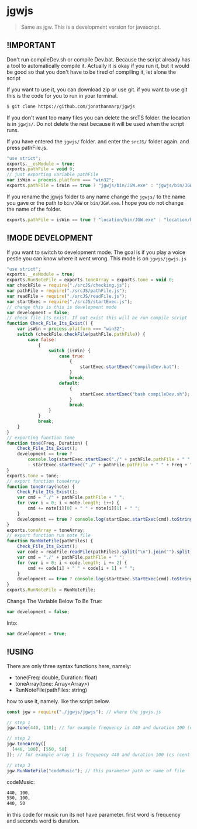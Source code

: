 # jgwjs

> Same as jgw. This is a development version for javascript.

## !IMPORTANT
Don't run compileDev.sh or compile Dev.bat. Because the script already has a tool to automatically compile it.
Actually it is okay if you run it, but it would be good so that you don't have to be tired of compiling it, let alone the script

If you want to use it, you can download zip or use git.
if you want to use git this is the code for you to run in your terminal.
```bash
$ git clone https://github.com/jonathanmarp/jgwjs
```

If you don't want too many files you can delete the srcTS folder. the location is in `jgwjs/`.
Do not delete the rest because it will be used when the script runs.


If you have entered the `jgwjs/` folder. and enter the `srcJS/` folder again. and press pathFile.js.
```javascript
"use strict";
exports.__esModule = true;
exports.pathFile = void 0;
// just exporting variable pathFile
var isWin = process.platform === "win32";
exports.pathFile = isWin == true ? "jgwjs/bin/JGW.exe" : "jgwjs/bin/JGW";
```

If you rename the jgwjs folder to any name change the `jgwjs/` to the name you gave or the path to `bin/JGW` or `bin/JGW.exe`.
I hope you do not change the name of the folder.
```javascript
exports.pathFile = isWin == true ? "location/bin/JGW.exe" : "location/bin/JGW";
```
## !MODE DEVELOPMENT

If you want to switch to development mode. The goal is if you play a voice pestle you can know where it went wrong.
This mode is on `jgwjs/jgwjs.js`

```javascript
"use strict";
exports.__esModule = true;
exports.RunNoteFile = exports.toneArray = exports.tone = void 0;
var checkFile = require("./srcJS/checking.js");
var pathFile = require("./srcJS/pathFile.js");
var readFile = require("./srcJS/readFile.js");
var startExec = require("./srcJS/startExec.js");
// change this is this is development mode
var development = false;
// check file its exist. If not exist this will be run compile script
function Check_File_Its_Exist() {
    var isWin = process.platform === "win32";
    switch (checkFile.checkFile(pathFile.pathFile)) {
        case false:
            {
                switch (isWin) {
                    case true:
                        {
                            startExec.startExec("compileDev.bat");
                        }
                        break;
                    default:
                        {
                            startExec.startExec("bash compileDev.sh");
                        }
                        break;
                }
            }
            break;
    }
}
// exporting function tone
function tone(Freq, Duration) {
    Check_File_Its_Exist();
    development == true ? 
        console.log(startExec.startExec("./" + pathFile.pathFile + " " + Freq + " " + Duration).toString())
        : startExec.startExec("./" + pathFile.pathFile + " " + Freq + " " + Duration);
}
exports.tone = tone;
// export function toneArray
function toneArray(note) {
    Check_File_Its_Exist();
    var cmd = "./" + pathFile.pathFile + " ";
    for (var i = 0; i < note.length; i++) {
        cmd += note[i][0] + " " + note[i][1] + " ";
    }
    development == true ? console.log(startExec.startExec(cmd).toString()) : startExec.startExec(cmd);
}
exports.toneArray = toneArray;
// export function run note file
function RunNoteFile(pathFiles) {
    Check_File_Its_Exist();
    var code = readFile.readFile(pathFiles).split("\n").join("").split(" ").join("").split(",");
    var cmd = "./" + pathFile.pathFile + " ";
    for (var i = 0; i < code.length; i += 2) {
        cmd += code[i] + " " + code[i + 1] + " ";
    }
    development == true ? console.log(startExec.startExec(cmd).toString()) : startExec.startExec(cmd);
}
exports.RunNoteFile = RunNoteFile;
```
Change The Variable Below To Be True:
```javascript
var development = false;
```

Into:
```javascript
var development = true;
```

## !USING

There are only three syntax functions here, namely:
- tone(Freq: double, Duration: float)
- toneArray(tone: Array<Array<number>>)
- RunNoteFile(pathFiles: string)

how to use it, namely. like the script below.
```javascript
const jgw = require("./jgwjs/jgwjs"); // where the jgwjs.js

// step 1
jgw.tone(440, 110); // for example frequency is 440 and duration 100 (cs (cent seconds)).

// step 2
jgw.toneArray([
  [440, 100], [550, 50]
]); // for example array 1 is frequency 440 and duration 100 (cs (cent seconds)). and array 2 is frequency 550 and duration 50 (cs (cent seconds))

// step 3
jgw.RunNoteFile("codeMusic"); // this parameter path or name of file
```

codeMusic:
```bash
440, 100,
550, 100,
440, 50
```

in this code for music run its not have parameter. first word is frequency and seconds word is duration.
